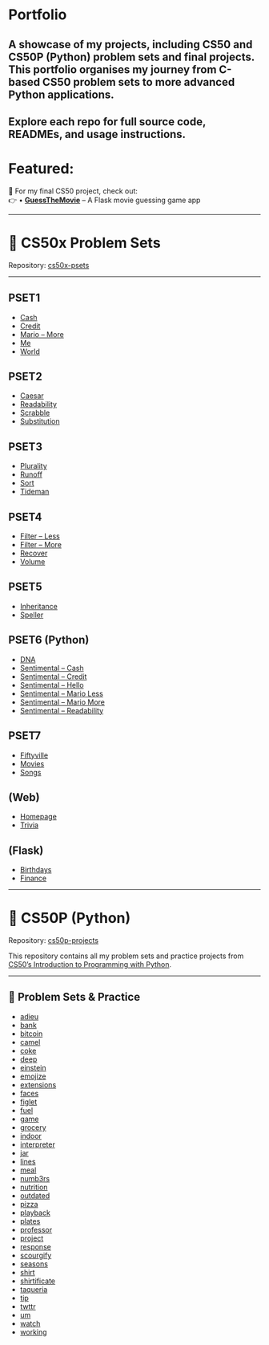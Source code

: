 # Portfolio

A showcase of my projects, including CS50 and CS50P (Python) problem sets and final projects.
This portfolio organises my journey from C-based CS50 problem sets to more advanced Python applications.
---
Explore each repo for full source code, READMEs, and usage instructions.
---
# Featured: 
🔗 For my final CS50 project, check out:  
👉 • [**GuessTheMovie**](https://github.com/RaimondoSoleglio/guessthemovie) – A Flask movie guessing game app

---

# 📘 CS50x Problem Sets
Repository: [cs50x-psets](https://github.com/yourusername/cs50x-psets)

---

## PSET1
- [Cash](https://github.com/RaimondoSoleglio/CS50_psets/tree/main/pset1/cash)
- [Credit](https://github.com/RaimondoSoleglio/CS50_psets/tree/main/pset1/credit)
- [Mario – More](https://github.com/RaimondoSoleglio/CS50_psets/tree/main/pset1/mario-more)
- [Me](https://github.com/RaimondoSoleglio/CS50_psets/tree/main/pset1/me)
- [World](https://github.com/RaimondoSoleglio/CS50_psets/tree/main/pset1/world)

## PSET2
- [Caesar](https://github.com/RaimondoSoleglio/CS50_psets/tree/main/pset2/caesar)
- [Readability](https://github.com/RaimondoSoleglio/CS50_psets/tree/main/pset2/readability)
- [Scrabble](https://github.com/RaimondoSoleglio/CS50_psets/tree/main/pset2/scrabble)
- [Substitution](https://github.com/RaimondoSoleglio/CS50_psets/tree/main/pset2/substitution)

## PSET3
- [Plurality](https://github.com/RaimondoSoleglio/CS50_psets/tree/main/pset3/plurality)
- [Runoff](https://github.com/RaimondoSoleglio/CS50_psets/tree/main/pset3/runoff)
- [Sort](https://github.com/RaimondoSoleglio/CS50_psets/tree/main/pset3/sort)
- [Tideman](https://github.com/RaimondoSoleglio/CS50_psets/tree/main/pset3/tideman)

## PSET4
- [Filter – Less](https://github.com/RaimondoSoleglio/CS50_psets/tree/main/pset4/filter-less)
- [Filter – More](https://github.com/RaimondoSoleglio/CS50_psets/tree/main/pset4/filter-more)
- [Recover](https://github.com/RaimondoSoleglio/CS50_psets/tree/main/pset4/recover)
- [Volume](https://github.com/RaimondoSoleglio/CS50_psets/tree/main/pset4/volume)

## PSET5
- [Inheritance](https://github.com/RaimondoSoleglio/CS50_psets/tree/main/pset5/inheritance)
- [Speller](https://github.com/RaimondoSoleglio/CS50_psets/tree/main/pset5/speller)

## PSET6 (Python)
- [DNA](https://github.com/RaimondoSoleglio/CS50_psets/tree/main/pset6/dna)
- [Sentimental – Cash](https://github.com/RaimondoSoleglio/CS50_psets/tree/main/pset6/sentimental-cash)
- [Sentimental – Credit](https://github.com/RaimondoSoleglio/CS50_psets/tree/main/pset6/sentimental-credit)
- [Sentimental – Hello](https://github.com/RaimondoSoleglio/CS50_psets/tree/main/pset6/sentimental-hello)
- [Sentimental – Mario Less](https://github.com/RaimondoSoleglio/CS50_psets/tree/main/pset6/sentimental-mario-less)
- [Sentimental – Mario More](https://github.com/RaimondoSoleglio/CS50_psets/tree/main/pset6/sentimental-mario-more)
- [Sentimental – Readability](https://github.com/RaimondoSoleglio/CS50_psets/tree/main/pset6/sentimental-readability)

## PSET7
- [Fiftyville](https://github.com/RaimondoSoleglio/CS50_psets/tree/main/pset7/fiftyville)
- [Movies](https://github.com/RaimondoSoleglio/CS50_psets/tree/main/pset7/movies)
- [Songs](https://github.com/RaimondoSoleglio/CS50_psets/tree/main/pset7/songs)

## (Web)
- [Homepage](https://github.com/RaimondoSoleglio/CS50_psets/tree/main/pset8/homepage)
- [Trivia](https://github.com/RaimondoSoleglio/CS50_psets/tree/main/pset8/trivia)

## (Flask)
- [Birthdays](https://github.com/RaimondoSoleglio/CS50_psets/tree/main/pset9/birthdays)
- [Finance](https://github.com/RaimondoSoleglio/CS50_psets/tree/main/pset9/finance)
  
---

# 🐍 CS50P (Python)
Repository: [cs50p-projects](https://github.com/yourusername/cs50p-projects)

This repository contains all my problem sets and practice projects from [CS50’s Introduction to Programming with Python](https://cs50.harvard.edu/python).

---

## 📂 Problem Sets & Practice

- [adieu](https://github.com/RaimondoSoleglio/CS50P-psets/tree/main/adieu)
- [bank](https://github.com/RaimondoSoleglio/CS50P-psets/tree/main/bank)
- [bitcoin](https://github.com/RaimondoSoleglio/CS50P-psets/tree/main/bitcoin)
- [camel](https://github.com/RaimondoSoleglio/CS50P-psets/tree/main/camel)
- [coke](https://github.com/RaimondoSoleglio/CS50P-psets/tree/main/coke)
- [deep](https://github.com/RaimondoSoleglio/CS50P-psets/tree/main/deep)
- [einstein](https://github.com/RaimondoSoleglio/CS50P-psets/tree/main/einstein)
- [emojize](https://github.com/RaimondoSoleglio/CS50P-psets/tree/main/emojize)
- [extensions](https://github.com/RaimondoSoleglio/CS50P-psets/tree/main/extensions)
- [faces](https://github.com/RaimondoSoleglio/CS50P-psets/tree/main/faces)
- [figlet](https://github.com/RaimondoSoleglio/CS50P-psets/tree/main/figlet)
- [fuel](https://github.com/RaimondoSoleglio/CS50P-psets/tree/main/fuel)
- [game](https://github.com/RaimondoSoleglio/CS50P-psets/tree/main/game)
- [grocery](https://github.com/RaimondoSoleglio/CS50P-psets/tree/main/grocery)
- [indoor](https://github.com/RaimondoSoleglio/CS50P-psets/tree/main/indoor)
- [interpreter](https://github.com/RaimondoSoleglio/CS50P-psets/tree/main/interpreter)
- [jar](https://github.com/RaimondoSoleglio/CS50P-psets/tree/main/jar)
- [lines](https://github.com/RaimondoSoleglio/CS50P-psets/tree/main/lines)
- [meal](https://github.com/RaimondoSoleglio/CS50P-psets/tree/main/meal)
- [numb3rs](https://github.com/RaimondoSoleglio/CS50P-psets/tree/main/numb3rs)
- [nutrition](https://github.com/RaimondoSoleglio/CS50P-psets/tree/main/nutrition)
- [outdated](https://github.com/RaimondoSoleglio/CS50P-psets/tree/main/outdated)
- [pizza](https://github.com/RaimondoSoleglio/CS50P-psets/tree/main/pizza)
- [playback](https://github.com/RaimondoSoleglio/CS50P-psets/tree/main/playback)
- [plates](https://github.com/RaimondoSoleglio/CS50P-psets/tree/main/plates)
- [professor](https://github.com/RaimondoSoleglio/CS50P-psets/tree/main/professor)
- [project](https://github.com/RaimondoSoleglio/CS50P-psets/tree/main/project)
- [response](https://github.com/RaimondoSoleglio/CS50P-psets/tree/main/response)
- [scourgify](https://github.com/RaimondoSoleglio/CS50P-psets/tree/main/scourgify)
- [seasons](https://github.com/RaimondoSoleglio/CS50P-psets/tree/main/seasons)
- [shirt](https://github.com/RaimondoSoleglio/CS50P-psets/tree/main/shirt)
- [shirtificate](https://github.com/RaimondoSoleglio/CS50P-psets/tree/main/shirtificate)
- [taqueria](https://github.com/RaimondoSoleglio/CS50P-psets/tree/main/taqueria)
- [tip](https://github.com/RaimondoSoleglio/CS50P-psets/tree/main/tip)
- [twttr](https://github.com/RaimondoSoleglio/CS50P-psets/tree/main/twttr)
- [um](https://github.com/RaimondoSoleglio/CS50P-psets/tree/main/um)
- [watch](https://github.com/RaimondoSoleglio/CS50P-psets/tree/main/watch)
- [working](https://github.com/RaimondoSoleglio/CS50P-psets/tree/main/working)
